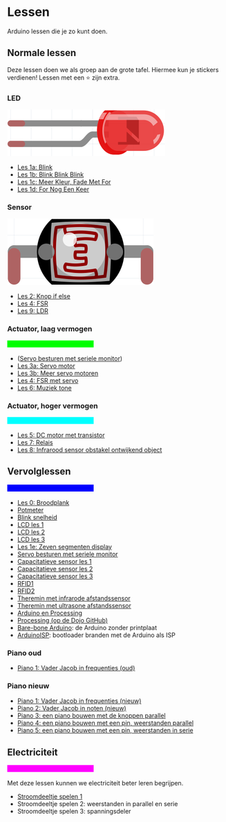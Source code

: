 # Lessen

Arduino lessen die je zo kunt doen.

## Normale lessen

Deze lessen doen we als groep aan de grote tafel.
Hiermee kun je stickers verdienen! Lessen met een :star: zijn extra.

### LED

![Led](Led.png)

 * [Les 1a: Blink](1a_Blink/README.md)
 * [Les 1b: Blink Blink Blink](1b_BlinkBlinkBlink/README.md)
 * [Les 1c: Meer Kleur, Fade Met For](1c_MeerKleurFadeMetFor/README.md)
 * [Les 1d: For Nog Een Keer](1d_ForNogEenKeer/README.md) 

### Sensor

![LDR](Ldr.png)

 * [Les 2: Knop if else](2_Knop_if_else/README.md) 
 * [Les 4: FSR](4_FSR/README.md) 
 * [Les 9: LDR](9_LDR/README.md) 

### Actuator, laag vermogen

![groene balk](Groen.png)

 * ([Servo besturen met seriele monitor](ServoSerial/README.md))
 * [Les 3a: Servo motor](3_servo_motor/README.md)
 * [Les 3b: Meer servo motoren](3_servo_motoren/README.md)
 * [Les 4: FSR met servo](4_FSR_met_servo/README.md)
 * [Les 6: Muziek tone](6_muziek_tone/README.md)

### Actuator, hoger vermogen

![cyane balk](Cyaan.png)

 * [Les 5: DC motor met transistor](5_dc_motor_met_transistor/README.md)
 * [Les 7: Relais](7_dc_motor_met_relais/README.md)
 * [Les 8: Infrarood sensor obstakel ontwijkend object](8_infrarood_sensor_obstakel_ontwijkend_object/README.md)

## Vervolglessen

![blauwe balk](Blauw.png)

 * [Les 0: Broodplank](0_Breadboard/README.md)
 * [Potmeter](Potmeter/README.md)
 * [Blink snelheid](BlinkSnelheid/README.md)
 * [LCD les 1](LCD1/README.md)
 * [LCD les 2](LCD2/README.md)
 * [LCD les 3](LCD3/README.md)
 * [Les 1e: Zeven segmenten display](ZevenSegmentDisplay/README.md)
 * [Servo besturen met seriele monitor](ServoSerial/README.md)
 * [Capacitatieve sensor les 1](CapacitatieveSensor1/README.md)
 * [Capacitatieve sensor les 2](CapacitatieveSensor2/README.md)
 * [Capacitatieve sensor les 3](CapacitatieveSensor3/README.md)
 * [RFID1](RFID1/README.md)
 * [RFID2](RFID2/README.md)
 * [Theremin met infrarode afstandssensor](Theremin_infrarood/README.md)
 * [Theremin met ultrasone afstandssensor](Theremin_ultrasoon/README.md)
 * [Arduino en Processing](Arduino_en_processing/README.md)
 * [Processing (op de Dojo GitHub)](https://github.com/richelbilderbeek/Dojo/tree/master/LessenProcessing)
 * [Bare-bone Arduino](BareBoneArduino/README.md): de Arduino zonder printplaat
 * [ArduinoISP](ArduinoISP/README.md): bootloader branden met de Arduino als ISP

### Piano oud

 * [Piano 1: Vader Jacob in frequenties (oud)](Piano1/README.md)

### Piano nieuw

 * [Piano 1: Vader Jacob in frequenties (nieuw)](PianoX_vader_jacob_frequenties/README.md)
 * [Piano 2: Vader Jacob in noten (nieuw)](PianoX_vader_jacob_noten/README.md)
 * [Piano 3: een piano bouwen met de knoppen parallel](PianoX_piano_parallel/README.md)
 * [Piano 4: een piano bouwen met een pin, weerstanden parallel](PianoX_piano_een_pin/README.md)
 * [Piano 5: een piano bouwen met een pin, weerstanden in serie](PianoX_piano_serie/README.md)

## Electriciteit

![magenta balk](Magenta.png)

Met deze lessen kunnen we electriciteit beter leren begrijpen.

 * [Stroomdeeltje spelen 1](StroomdeeltjeSpelen1/README.md)
 * Stroomdeeltje spelen 2: weerstanden in parallel en serie
 * Stroomdeeltje spelen 3: spanningsdeler
